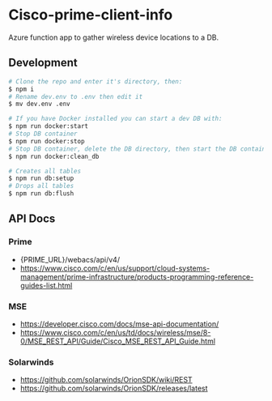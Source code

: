 # Cisco-prime-client-info
Azure function app to gather wireless device locations to a DB.

## Development
```sh
# Clone the repo and enter it's directory, then:
$ npm i
# Rename dev.env to .env then edit it
$ mv dev.env .env

# If you have Docker installed you can start a dev DB with:
$ npm run docker:start
# Stop DB container 
$ npm run docker:stop
# Stop DB container, delete the DB directory, then start the DB container
$ npm run docker:clean_db

# Creates all tables
$ npm run db:setup
# Drops all tables
$ npm run db:flush
```

## API Docs
### Prime
 - {PRIME_URL}/webacs/api/v4/
 - https://www.cisco.com/c/en/us/support/cloud-systems-management/prime-infrastructure/products-programming-reference-guides-list.html

### MSE
 - https://developer.cisco.com/docs/mse-api-documentation/
 - https://www.cisco.com/c/en/us/td/docs/wireless/mse/8-0/MSE_REST_API/Guide/Cisco_MSE_REST_API_Guide.html

### Solarwinds
 - https://github.com/solarwinds/OrionSDK/wiki/REST
 - https://github.com/solarwinds/OrionSDK/releases/latest